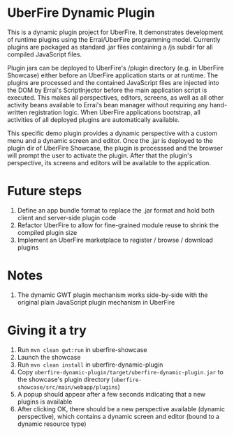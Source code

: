 UberFire Dynamic Plugin
========

This is a dynamic plugin project for UberFire. It demonstrates development of runtime 
plugins using the Errai/UberFire programming model. Currently plugins are packaged as 
standard .jar files containing a /js subdir for all compiled JavaScript files.

Plugin jars can be deployed to UberFire's /plugin directory (e.g. in UberFire Showcase) 
either before an UberFire application starts or at runtime. The plugins are processed and 
the contained JavaScript files are injected into the DOM by Errai's ScriptInjector before 
the main application script is executed. This makes all perspectives, editors, screens, as
well as all other activity beans available to Errai's bean manager without requiring any 
hand-written registration logic. When UberFire applications bootstrap, all activities of 
all deployed plugins are automatically available.

This specific demo plugin provides a dynamic perspective with a custom menu and a dynamic 
screen and editor. Once the .jar is deployed to the plugin dir of UberFire Showcase, the 
plugin is processsed and the browser will prompt the user to activate the plugin. After 
that the plugin's perspective, its screens and editors will be available to the application.

Future steps
========================
1. Define an app bundle format to replace the .jar format and hold both client and server-side plugin code
1. Refactor UberFire to allow for fine-grained module reuse to shrink the compiled plugin size
1. Implement an UberFire marketplace to register / browse / download plugins

Notes
========================
1. The dynamic GWT plugin mechanism works side-by-side with the original plain JavaScript plugin mechanism in UberFire

Giving it a try
========================
1. Run `mvn clean gwt:run` in uberfire-showcase
2. Launch the showcase
3. Run `mvn clean install` in uberfire-dynamic-plugin
4. Copy `uberfire-dynamic-plugin/target/uberfire-dynamic-plugin.jar` to the showcase's plugin directory (`uberfire-showcase/src/main/webapp/plugins`)
5. A popup should appear after a few seconds indicating that a new plugins is available
6. After clicking OK, there should be a new perspective available (dynamic perspective), which contains a dynamic screen and editor (bound to a dynamic resource type)